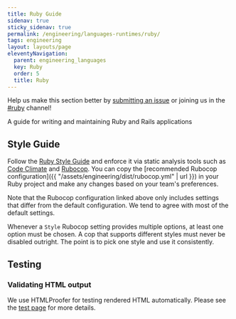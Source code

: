 ```yaml
---
title: Ruby Guide
sidenav: true
sticky_sidenav: true
permalink: /engineering/languages-runtimes/ruby/
tags: engineering
layout: layouts/page
eleventyNavigation:
  parent: engineering_languages
  key: Ruby
  order: 5
  title: Ruby
---
```

Help us make this section better by
[submitting an issue](https://github.com/18F/development-guide) or joining us
in the [#ruby](https://18f.slack.com/messages/ruby/) channel!

A guide for writing and maintaining Ruby and Rails applications

## Style Guide

Follow the [Ruby Style Guide](https://github.com/bbatsov/ruby-style-guide) and
enforce it via static analysis tools such as [Code Climate] and [Rubocop]. You
can copy the [recommended Rubocop configuration]({{ "/assets/engineering/dist/rubocop.yml" | url }}) in your Ruby
project and make any changes based on your team's preferences.

Note that the Rubocop configuration linked above only includes settings that
differ from the default configuration. We tend to agree with most of the
default settings.

Whenever a `Style` Rubocop setting provides multiple options, at least one
option must be chosen. A cop that supports different styles must never be
disabled outright. The point is to pick one style and use it consistently.

## Testing

### Validating HTML output

We use HTMLProofer for testing rendered HTML automatically. Please see
the [test page] for more details.

[Code Climate]: https://codeclimate.com
[Rubocop]: https://github.com/bbatsov/rubocop
[test page]: /engineering/tools/tests/
